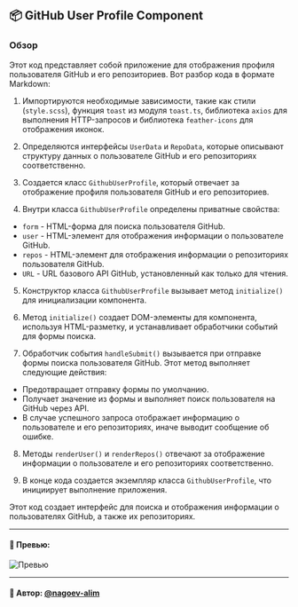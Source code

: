 ## 📦 GitHub User Profile Component

### Обзор
Этот код представляет собой приложение для отображения профиля пользователя GitHub и его репозиториев. Вот разбор кода в формате Markdown:

1. Импортируются необходимые зависимости, такие как стили (`style.scss`), функция `toast` из модуля `toast.ts`, библиотека `axios` для выполнения HTTP-запросов и библиотека `feather-icons` для отображения иконок.

2. Определяются интерфейсы `UserData` и `RepoData`, которые описывают структуру данных о пользователе GitHub и его репозиториях соответственно.

3. Создается класс `GithubUserProfile`, который отвечает за отображение профиля пользователя GitHub и его репозиториев.

4. Внутри класса `GithubUserProfile` определены приватные свойства:
  - `form` - HTML-форма для поиска пользователя GitHub.
  - `user` - HTML-элемент для отображения информации о пользователе GitHub.
  - `repos` - HTML-элемент для отображения информации о репозиториях пользователя GitHub.
  - `URL` - URL базового API GitHub, установленный как только для чтения.

5. Конструктор класса `GithubUserProfile` вызывает метод `initialize()` для инициализации компонента.

6. Метод `initialize()` создает DOM-элементы для компонента, используя HTML-разметку, и устанавливает обработчики событий для формы поиска.

7. Обработчик события `handleSubmit()` вызывается при отправке формы поиска пользователя GitHub. Этот метод выполняет следующие действия:
  - Предотвращает отправку формы по умолчанию.
  - Получает значение из формы и выполняет поиск пользователя на GitHub через API.
  - В случае успешного запроса отображает информацию о пользователе и его репозиториях, иначе выводит сообщение об ошибке.

8. Методы `renderUser()` и `renderRepos()` отвечают за отображение информации о пользователе и его репозиториях соответственно.

9. В конце кода создается экземпляр класса `GithubUserProfile`, что инициирует выполнение приложения.

Этот код создает интерфейс для поиска и отображения информации о пользователях GitHub, а также их репозиториях.






---

#### 🌄 Превью:

![Превью](https://lh3.googleusercontent.com/drive-viewer/AITFw-yBx-qFHHETBCr9AJEmQIfjNj1QKY0VBafe1HL93I3clcto0vckhbF1Lz16Gh9sSUC25sENtfu023dhIiuy3ku_Ok-kbA=s1600)


-----

#### 🙌 Автор: [@nagoev-alim](https://github.com/nagoev-alim)

